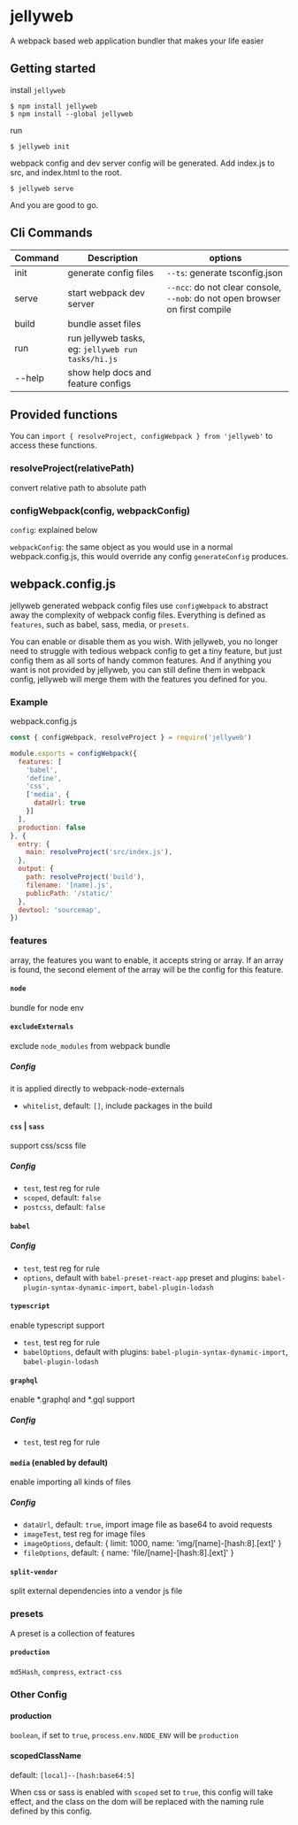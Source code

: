# jellyweb

A webpack based web application bundler that makes your life easier

## Getting started

install `jellyweb`
```
$ npm install jellyweb
$ npm install --global jellyweb
```

run
```
$ jellyweb init
```

webpack config and dev server config will be generated.
Add index.js to src, and index.html to the root.

```
$ jellyweb serve
```
And you are good to go.

## Cli Commands

| Command | Description                                        | options                                                                      |
| ------- | -------------------------------------------------- | ---------------------------------------------------------------------------- |
| init    | generate config files                              | `--ts`: generate tsconfig.json                                               |
| serve   | start webpack dev server                           | `--ncc`: do not clear console, `--nob`: do not open browser on first compile |
| build   | bundle asset files                                 |                                                                              |
| run     | run jellyweb tasks, eg: `jellyweb run tasks/hi.js` |                                                                              |
| --help  | show help docs and feature configs                 |                                                                              |

## Provided functions

You can `import { resolveProject, configWebpack } from 'jellyweb'` to access these functions.

### resolveProject(relativePath)

convert relative path to absolute path

### configWebpack(config, webpackConfig)

`config`: explained below

`webpackConfig`: the same object as you would use in a normal webpack.config.js, this would override any config `generateConfig` produces.

## webpack.config.js

jellyweb generated webpack config files use `configWebpack` to abstract away the complexity of webpack config files. Everything is defined as `features`, such as babel, sass, media, or `presets`.

You can enable or disable them as you wish. With jellyweb, you no longer need to struggle with tedious webpack config to get a tiny feature, but just config them as all sorts of handy common features. And if anything you want is not provided by jellyweb, you can still define them in webpack config, jellyweb will merge them with the features you defined for you.

### Example

webpack.config.js

```js
const { configWebpack, resolveProject } = require('jellyweb')

module.exports = configWebpack({
  features: [
    'babel',
    'define',
    'css',
    ['media', {
      dataUrl: true
    }]
  ],
  production: false
}, {
  entry: {
    main: resolveProject('src/index.js'),
  },
  output: {
    path: resolveProject('build'),
    filename: '[name].js',
    publicPath: '/static/'
  },
  devtool: 'sourcemap',
})

```

### features

array, the features you want to enable, it accepts string or array. If an array is found, the second element of the array will be the config for this feature.

#### `node`

bundle for node env

#### `excludeExternals`

exclude `node_modules` from webpack bundle

##### Config

it is applied directly to webpack-node-externals

- `whitelist`, default: `[]`, include packages in the build

#### `css` | `sass`

support css/scss file

##### Config

- `test`, test reg for rule
- `scoped`, default: `false`
- `postcss`, default: `false`

#### `babel`

##### Config

- `test`, test reg for rule
- `options`, default with `babel-preset-react-app` preset and plugins: `babel-plugin-syntax-dynamic-import`, `babel-plugin-lodash`

#### `typescript`

enable typescript support

- `test`, test reg for rule
- `babelOptions`, default with plugins: `babel-plugin-syntax-dynamic-import`, `babel-plugin-lodash`

#### `graphql`

enable *.graphql and *.gql support

##### Config

- `test`, test reg for rule

#### `media` (enabled by default)

enable importing all kinds of files

##### Config

- `dataUrl`, default: `true`, import image file as base64 to avoid requests
- `imageTest`, test reg for image files
- `imageOptions`, default: { limit: 1000, name: 'img/[name]-[hash:8].[ext]' }
- `fileOptions`, default: { name: 'file/[name]-[hash:8].[ext]' }

#### `split-vendor`

split external dependencies into a vendor js file

### presets

A preset is a collection of features

#### `production`

`md5Hash`, `compress`, `extract-css`

### Other Config

#### production

`boolean`, if set to `true`, `process.env.NODE_ENV` will be `production`

#### scopedClassName

default: `[local]--[hash:base64:5]`

When css or sass is enabled with `scoped` set to `true`, this config will take effect, and the class on the dom will be replaced with the naming rule defined by this config.

